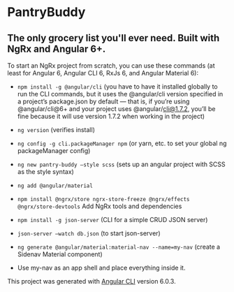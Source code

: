 # PantryBuddy

## The only grocery list you'll ever need. Built with NgRx and Angular 6+.

To start an NgRx project from scratch, you can use these commands (at least for Angular 6, Angular CLI 6, RxJs 6, and Angular Material 6):

* `npm install -g @angular/cli`  (you have to have it installed globally to run the CLI commands, but it uses the @angular/cli version specified in a project’s package.json by default — that is, if you’re using @angular/cli@6+ and your project uses @angular/cli@1.7.2, you’ll be fine because it will use version 1.7.2 when working in the project)

* `ng version`  (verifies install)

* `ng config -g cli.packageManager npm`  (or yarn, etc. to set your global ng packageManager config)

* `ng new pantry-buddy —style scss`  (sets up an angular project with SCSS as the style syntax)

* `ng add @angular/material`

* `npm install @ngrx/store ngrx-store-freeze @ngrx/effects @ngrx/store-devtools`  Add NgRx tools and dependencies

* `npm install -g json-server` (CLI for a simple CRUD JSON server)

* `json-server —watch db.json`    (to start json-server)

* `ng generate @angular/material:material-nav --name=my-nav` (create a Sidenav Material component)

* Use my-nav as an app shell and place everything inside it.

This project was generated with [Angular CLI](https://github.com/angular/angular-cli) version 6.0.3.